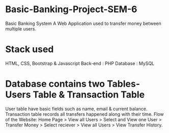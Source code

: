 # Basic-Banking-Project-SEM-6

Basic Banking System A Web Application used to transfer money between multiple users.

# Stack used

 HTML, CSS, Bootstrap & Javascript Back-end : PHP Database : MySQL
 
 # Database contains two Tables- Users Table & Transaction Table
 
 User table have basic fields such as name, email & current balance. Transaction table records all transfers happened along with their time. Flow of the Website: Home Page > View all Users > Select and View one User > Transfer Money > Select reciever > View all Users > View Transfer History.
